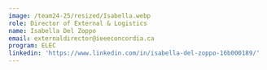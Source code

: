 ```yaml
---
image: /team24-25/resized/Isabella.webp
role: Director of External & Logistics
name: Isabella Del Zoppo
email: externaldirector@ieeeconcordia.ca
program: ELEC
linkedin: 'https://www.linkedin.com/in/isabella-del-zoppo-16b000189/'
---
```


